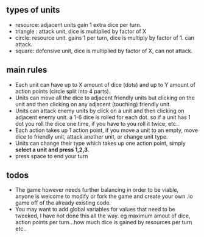 ## types of units
* resource: adjacent units gain 1 extra dice per turn.
* triangle : attack unit, dice is multiplied by factor of X
* circle: resource unit. gains 1 per turn, dice is multiply by factor of 1. can attack.
* square: defensive unit, dice is multiplied by factor of X, can not attack.


## main rules
* Each unit can have up to X amount of dice (dots) and up to Y amount of action points (circle split into 4 parts).
* Units can move all the dice to adjacent friendly units but clicking on the unit and then clicking on any adjacent (touching) friendly unit.
* Units can attack enemy units by click on a unit and then clicking on adjacent enemy unit. a 1-6 dice is rolled for each dot. so if a unit has 1 dot you roll the dice one time, if you have to you roll it twice, etc..
* Each action takes up 1 action point, if you move a unit to an empty, move dice to friendly unit, attack another unit, or change unit type.
* Units can change their type which takes up one action point, simply __select a unit and press 1,2,3.__
* press space to end your turn


## todos
* The game however needs further balancing in order to be viable, anyone is welcome to modify or fork the game and create your own .io game off of the already existing code.
* You may want to add global variables for values that need to be tweeked, I have not done this all the way. eg maximum amout of dice, action points per turn...how much dice is gained by resources per turn etc..
